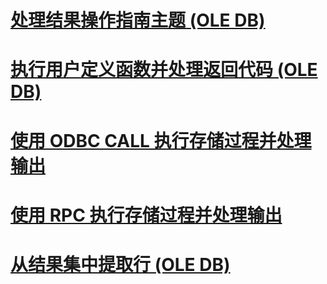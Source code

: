 # [处理结果操作指南主题 (OLE DB)](processing-results-how-to-topics-ole-db.md)

# [执行用户定义函数并处理返回代码 (OLE DB)](execute-a-user-defined-function-and-process-return-code-ole-db.md)
# [使用 ODBC CALL 执行存储过程并处理输出](execute-stored-procedure-with-odbc-call-and-process-output.md)
# [使用 RPC 执行存储过程并处理输出](execute-stored-procedure-with-rpc-and-process-output.md)
# [从结果集中提取行 (OLE DB)](fetch-rows-from-a-result-set-ole-db.md)
